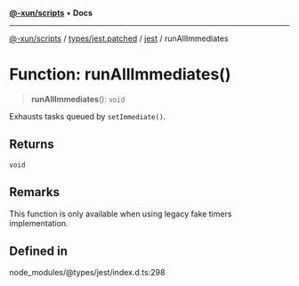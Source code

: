 [**@-xun/scripts**](../../../../../README.md) • **Docs**

***

[@-xun/scripts](../../../../../README.md) / [types/jest.patched](../../../README.md) / [jest](../README.md) / runAllImmediates

# Function: runAllImmediates()

> **runAllImmediates**(): `void`

Exhausts tasks queued by `setImmediate()`.

## Returns

`void`

## Remarks

This function is only available when using legacy fake timers implementation.

## Defined in

node\_modules/@types/jest/index.d.ts:298
